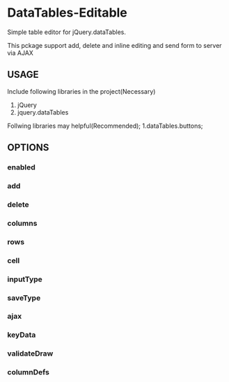 # DataTables-Editable
Simple table editor for jQuery.dataTables.

This pckage support add, delete and inline editing and send form to server via AJAX

## USAGE
Include following libraries in the project(Necessary)

1. jQuery
2. jquery.dataTables

Follwing libraries may helpful(Recommended);
1.dataTables.buttons;

## OPTIONS
### enabled
### add
### delete
### columns
### rows
### cell
### inputType
### saveType
### ajax
### keyData
### validateDraw
### columnDefs
